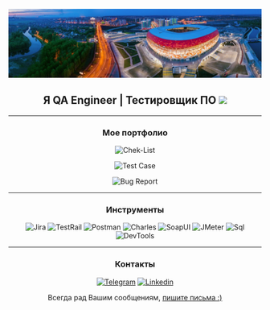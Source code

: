 <div id="header" align="center">

![Header](https://github.com/QADyakov/qadyakov/blob/main/assets/qaheader.jpg) 

<h2>
  Я QA Engineer | Тестировщик ПО
  <img src="https://media.giphy.com/media/hvRJCLFzcasrR4ia7z/giphy.gif" width="30px"/>
</h2>

---
### Мое портфолио
![Chek-List]()

![Test Case]()

![Bug Report]()

---
### Инструменты
![Jira](https://img.shields.io/badge/-Jira-090909?style=flat-square&logo=jira)
![TestRail](https://img.shields.io/badge/-TestRail-090909?style=flat-square&logo=TestRail)
![Postman](https://img.shields.io/badge/-Postman-090909?style=flat-square&logo=Postman)
![Charles](https://img.shields.io/badge/-Charles-090909?style=flat-square&logo=Charles)
![SoapUI](https://img.shields.io/badge/-SoapUI-090909?style=flat-square&logo=SoapUI)
![JMeter](https://img.shields.io/badge/-JMeter-090909?style=flat-square&logo=JMeter)
![Sql](https://img.shields.io/badge/-SQL-090909?style=flat-square&logo=sql)
![DevTools](https://img.shields.io/badge/-DevTools-090909?style=flat-square&logo=DevTools)

---
### Контакты
[![Telegram](https://img.shields.io/badge/-Telegram-090909?style=flat-square&logo=Telegram)](https://t.me/dyakmer)
[![Linkedin](https://img.shields.io/badge/-Linkedin-090909?style=flat-square&logo=Linkedin)](https://www.linkedin.com/mwlite/in/nikita-dyakov-493415236)
<p>Всегда рад Вашим сообщениям, <a href="mailto:nickdyakov@gmail.com">пишите письма :)</a></p>